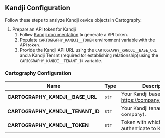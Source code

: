 ## Kandji Configuration

Follow these steps to analyze Kandji device objects in Cartography.

1. Prepare an API token for Kandji
    1. Follow [Kandji documentation](https://support.kandji.io/support/solutions/articles/72000560412-kandji-api#Generate-an-API-Token) to generate a API token.
    1. Populate `CARTOGRAPHY_KANDJI__TOKEN` environment variable with the API token.
    1. Provide the Kandji API URL using the `CARTOGRAPHY_KANDJI__BASE_URL` and a Kandji Tenant (required for establishing relationship) using the `CARTOGRAPHY_KANDJI__TENANT_ID` variable.


### Cartography Configuration

| **Name** | **Type** | **Description** |
|----------|----------|-----------------|
| **CARTOGRAPHY_KANDJI__BASE_URL** | `str` | Your Kandji base URI (e.g. https://company.api.kandji.io.) |
| **CARTOGRAPHY_KANDJI__TENANT_ID** | `str` | Your Kandji tenant id (e.g. company). |
| **CARTOGRAPHY_KANDJI__TOKEN** | `str` | Token with which to authenticate to Kandji. |
